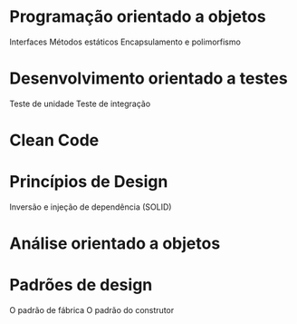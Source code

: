 # Programação orientado a objetos

Interfaces
Métodos estáticos
Encapsulamento e polimorfismo

# Desenvolvimento orientado a testes

Teste de unidade
Teste de integração

# Clean Code

# Princípios de Design

Inversão e injeção de dependência (SOLID)

# Análise orientado a objetos

# Padrões de design

O padrão de fábrica
O padrão do construtor
